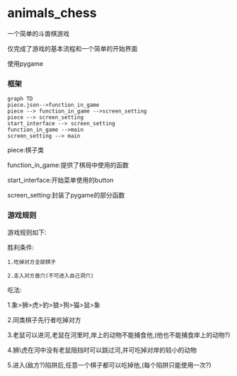 # animals_chess

一个简单的斗兽棋游戏

仅完成了游戏的基本流程和一个简单的开始界面

使用pygame

### 框架


```mermaid
graph TD
piece.json-->function_in_game
piece --> function_in_game -->screen_setting
piece --> screen_setting
start_interface --> screen_setting
function_in_game -->main
screen_setting --> main

```

piece:棋子类

function_in_game:提供了棋局中使用的函数

start_interface:开始菜单使用的button

screen_setting:封装了pygame的部分函数


### 游戏规则
游戏规则如下:

胜利条件: 

    1.吃掉对方全部棋子

    2.走入对方兽穴(不可进入自己洞穴)

吃法: 

1.象>狮>虎>豹>狼>狗>猫>鼠>象

2.同类棋子先行者吃掉对方

3.老鼠可以进河,老鼠在河里时,岸上的动物不能捕食他,(他也不能捕食岸上的动物?)

4.狮\虎在河中没有老鼠阻挡时可以跳过河,并可吃掉对岸的较小的动物

5.进入(敌方?)陷阱后,任意一个棋子都可以吃掉他,(每个陷阱只能使用一次?)


